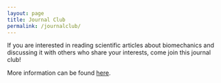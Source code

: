 ```yaml
---
layout: page
title: Journal Club
permalink: /journalclub/
---
```


If you are interested in reading scientific articles about biomechanics and discussing it with others who share your interests, come join this journal club!

More information can be found <a href="https://jas-wong.github.io/ubc-zoology-biomechanics/">here</a>.
